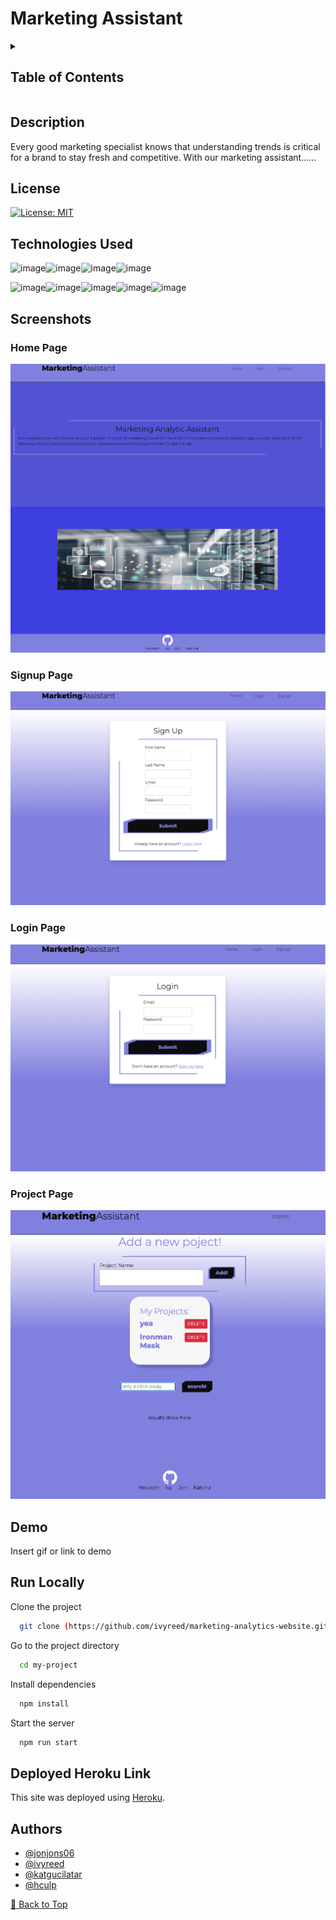 # Marketing Assistant

<details>
    <summary><h2>Table of Contents</h2></summary>

- [Marketing Assistant](#marketing-assistant)
  - [Description](#description)
  - [License](#license)
  - [Technologies Used](#technologies-used)
  - [Screenshots](#screenshots)
    - [Home Page](#home-page)
    - [Signup Page](#signup-page)
    - [Login Page](#login-page)
    - [Project Page](#project-page)
  - [Demo](#demo)
  - [Run Locally](#run-locally)
  - [Deployed Heroku Link](#deployed-heroku-link)
  - [Authors](#authors)

</details>

## Description

Every good marketing specialist knows that understanding trends is critical for a brand to stay fresh and competitive. With our marketing assistant......

## License

[![License: MIT](https://img.shields.io/badge/License-MIT-yellow.svg)](https://opensource.org/licenses/MIT)

## Technologies Used

![image](https://img.shields.io/badge/Express.js-000000?style=for-the-badge&logo=express&logoColor=white)![image](https://img.shields.io/badge/Node.js-339933?style=for-the-badge&logo=nodedotjs&logoColor=white)![image](https://img.shields.io/badge/MySQL-005C84?style=for-the-badge&logo=mysql&logoColor=white)![image](https://img.shields.io/badge/Heroku-430098?style=for-the-badge&logo=heroku&logoColor=white)

![image](https://img.shields.io/badge/HTML-239120?style=for-the-badge&logo=html5&logoColor=white)![image](https://img.shields.io/badge/JavaScript-F7DF1E?style=for-the-badge&logo=javascript&logoColor=black)![image](https://img.shields.io/badge/CSS-239120?&style=for-the-badge&logo=css3&logoColor=white)![image](https://img.shields.io/badge/Sequelize-52B0E7?style=for-the-badge&logo=Sequelize&logoColor=white)![image](https://img.shields.io/badge/Sass-CC6699?style=for-the-badge&logo=sass&logoColor=white)

## Screenshots

### Home Page

![image](./public/images/homepagescreenshot.png)

### Signup Page

![image](./public/images/signupscreenshot.png)

### Login Page

![image](./public/images/loginscreenshot.png)

### Project Page

![image](./public/images/projectpagescreenshot.png)

## Demo

Insert gif or link to demo

## Run Locally

Clone the project

```bash
  git clone (https://github.com/ivyreed/marketing-analytics-website.git)
```

Go to the project directory

```bash
  cd my-project
```

Install dependencies

```bash
  npm install
```

Start the server

```bash
  npm run start
```

## Deployed Heroku Link

This site was deployed using [Heroku](https://market-assistant-6b0f6ad27e3c.herokuapp.com/).

## Authors

- [@jonjons06](https://www.github.com/jonjons06)
- [@ivyreed](https://www.github.com/ivyreed)
- [@katgucilatar](https://www.github.com/katgucilatar)
- [@hculp](https://www.github.com/hculp)

[🔼 Back to Top](#marketing-assistant)
